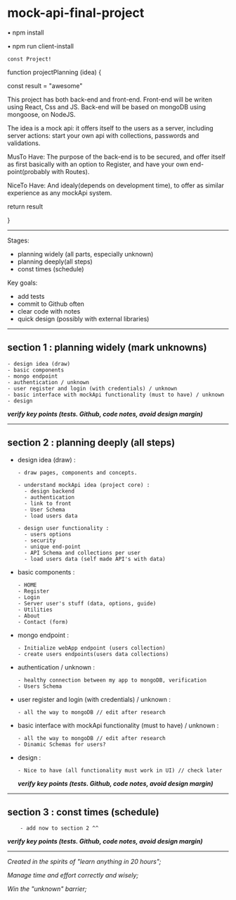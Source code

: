 # mock-api-final-project

• npm install 

• npm run client-install 




    const Project!


function projectPlanning (idea) {
  
  const result = "awesome"


This project has both back-end and front-end. 
Front-end will be writen using React, Css and JS.
Back-end will be based on mongoDB using mongoose, on NodeJS.

The idea is a mock api: it offers itself to the users as a server, including server actions: 
start your own api with collections, passwords and validations.

MusTo Have:
The purpose of the back-end is to be secured, and offer itself as first basically with an option to Register, and have your own end-point(probably with Routes).

NiceTo Have:
And idealy(depends on development time), to offer as similar experience as any mockApi system.


  return result

}

------------------------------------


Stages:
- planning widely (all parts, especially unknown)
- planning deeply(all steps)
- const times (schedule)

Key goals:
- add tests
- commit to Github often
- clear code with notes
- quick design (possibly with external libraries)

------------------------------------

## section 1 :  planning widely (mark unknowns)

    - design idea (draw)
    - basic components
    - mongo endpoint
    - authentication / unknown
    - user register and login (with credentials) / unknown
    - basic interface with mockApi functionality (must to have) / unknown
    - design

***verify key points (tests. Github, code notes, avoid design margin)***

------------------------------------

## section 2 :  planning deeply (all steps)

- design idea (draw) :

      - draw pages, components and concepts.

      - understand mockApi idea (project core) :
        - design backend
        - authentication
        - link to front
        - User Schema
        - load users data

      - design user functionality :
        - users options
        - security
        - unique end-point
        - API Schema and collections per user
        - load users data (self made API's with data)

- basic components :

      - HOME
      - Register
      - Login
      - Server user's stuff (data, options, guide)
      - Utilities
      - About
      - Contact (form)

- mongo endpoint :

      - Initialize webApp endpoint (users collection)
      - create users endpoints(users data collections)

- authentication / unknown :

      - healthy connection between my app to mongoDB, verification 
      - Users Schema

- user register and login (with credentials) / unknown :

      - all the way to mongoDB // edit after research

- basic interface with mockApi functionality (must to have) / unknown :

      - all the way to mongoDB // edit after research
      - Dinamic Schemas for users?

- design :

      - Nice to have (all functionality must work in UI) // check later

	***verify key points (tests. Github, code notes, avoid design margin)***

------------------------------------

## section 3 :  const times (schedule)

        - add now to section 2 ^^

***verify key points (tests. Github, code notes, avoid design margin)***

------------------------------------
*Created in the spirits of "learn anything in 20 hours";*

*Manage time and effort correctly and wisely;*

*Win the "unknown" barrier;*


